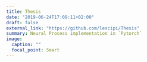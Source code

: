 ```yaml
---
title: Thesis
date: "2019-06-24T17:09:11+02:00"
draft: false
external_link: "https://github.com/lescipi/Thesis"
summary: Neural Process implementation in `Pytorch`
image:
  caption: ""
  focal_point: Smart
---
```

